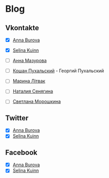 # Blog

## Vkontakte

- [x] [Anna Burova](https://vk.com/id544891722)
- [x] [Selina Kuinn](https://vk.com/id134617180)

- [ ] [Анна Мазурова](https://vk.com/id1641666)
- [ ] [Кошан Пухальский](https://vk.com/id23250714) - Георгий Пухальский
- [ ] [Марина Лiтвак](https://vk.com/id3818332)
- [ ] [Наталия Сенягина](https://vk.com/id33862652)
- [ ] [Светлана Морошкина](https://vk.com/id4454398)

## Twitter

- [x] [Anna Burova](https://twitter.com/AnnaBurova89)
- [x] [Selina Kuinn](https://twitter.com/SelenaKuinn)

## Facebook

- [x] [Anna Burova](https://www.facebook.com/AnnaBurova89)
- [x] [Selina Kuinn](https://www.facebook.com/selina.kuinn)
